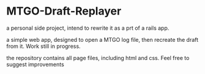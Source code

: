 # MTGO-Draft-Replayer

a personal side project, intend to rewrite it as a prt of a rails app.

a simple web app, designed to open a MTGO log file, then recreate the draft from it. Work still in progress.

the repository contains all page files, including html and css. Feel free to suggest improvements
